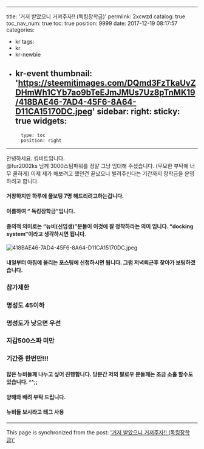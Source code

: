 
---
title: '거저 받았으니 거져주자!! (독킹장학금)'
permlink: 2xcwzd
catalog: true
toc_nav_num: true
toc: true
position: 9999
date: 2017-12-19 08:17:57
categories:
- kr
tags:
- kr
- kr-newbie
- kr-event
thumbnail: 'https://steemitimages.com/DQmd3FzTkaUvZDHmWh1CYb7ao9bTeEJmJMUs7Uz8pTnMK19/418BAE46-7AD4-45F6-8A64-D11CA15170DC.jpeg'
sidebar:
    right:
        sticky: true
widgets:
    -
        type: toc
        position: right
---


안녕하세요. 킹비트입니다.  
@fur2002ks 님께 3000스팀파워를 정말 그냥 임대해 주셨습니다.  (무모한 부탁에 너무 쿨하게)
이제 제가 해보려고 했던건 끝났으니 빌려주신다는 기간까지 장학금을 운영하려고 합니다. 
#### 거창하지만 하루에 풀보팅 7명 해드리려고하는겁니다. 

#### 이름하여 “ 독킹장학금”입니다. 
#### 중의적 의미로는 “뉴비(신입생)”분들이 이것에 잘 정착하라는 의미 입니다. “docking system”이라고 생각하시면 됩니다. 

![418BAE46-7AD4-45F6-8A64-D11CA15170DC.jpeg](https://steemitimages.com/DQmd3FzTkaUvZDHmWh1CYb7ao9bTeEJmJMUs7Uz8pTnMK19/418BAE46-7AD4-45F6-8A64-D11CA15170DC.jpeg)

#### 내일부터 아침에 올리는 포스팅에 신청하시면 됩니다. 그럼 저녁퇴근후 찾아가 보팅하겠습니다. 

### 참가제한
### 명성도 45이하
### 명성도가 낮으면 우선
### 지갑500스파 미만 
### 기간중 한번만!!!

#### 많은 뉴비들께 나누고 싶어 진행합니다. 당분간 저의 팔로우 분들께는 조금 소홀 할수도 있습니다. ^^;;

#### 양해와 배려 부탁 드립니다. 
#### 뉴비들 보시라고 테그 사용

- - -

This page is synchronized from the post: ['거저 받았으니 거져주자!! (독킹장학금)'](https://steemit.com/@kingbit/2xcwzd)
